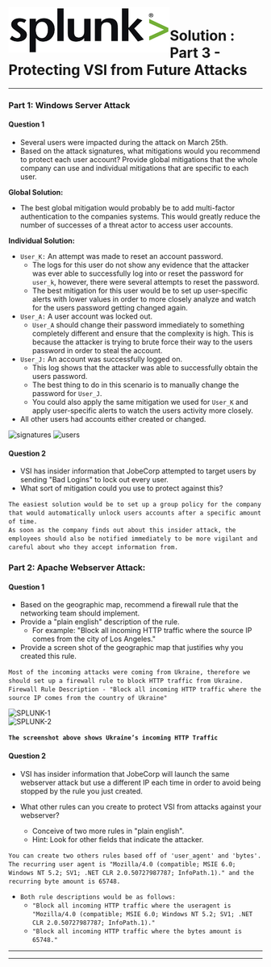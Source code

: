 <img align="left" width="320" height="90" src="https://github.com/Diablo5G/UTA-CYBER-2021-ASSIGNMENT/blob/Master/Defensive%20Security%20Unit/19-Protecting%20VSI%20from%20Future%20Attacks/Images/Splunk_logo.png">

# Solution : Part 3 - Protecting VSI from Future Attacks 

---

### Part 1: Windows Server Attack
 
#### Question 1
- Several users were impacted during the attack on March 25th.
- Based on the attack signatures, what mitigations would you recommend to protect each user account? Provide global mitigations that the whole company can use and individual mitigations that are specific to each user.

**Global Solution:**

 - The best global mitigation would probably be to add multi-factor authentication to the companies systems. This would greatly reduce the number of successes of a threat actor to access user accounts.

**Individual Solution:**

 - `User_K:` An attempt was made to reset an account password.
   - The logs for this user do not show any evidence that the attacker was ever able to successfully log into or reset the password for `user_k`, however, there were several attempts to reset the password.  
   - The best mitigation for this user would be to set up user-specific alerts with lower values in order to more closely analyze and watch for the users password getting changed again.  
 - `User_A:` A user account was locked out.  
   - `User_A` should change their password immediately to something completely different and ensure that the complexity is high. This is because the attacker is trying to brute force their way to the users password in order to steal the account. 
 - `User_J:` An account was successfully logged on.  
   - This log shows that the attacker was able to successfully obtain the users password.
   - The best thing to do in this scenario is to manually change the password for `User_J`.  
   - You could also apply the same mitigation we used for `User_K` and apply user-specific alerts to watch the users activity more closely.  
 - All other users had accounts either created or changed.  

![signatures](/Images/Attack_Logs/P2-1_Dashboard_Signatures_attacks_logd.PNG)
![users](/Images/Attack_Logs/P2-1_Dashboard_Users_attacks_logd.PNG)


#### Question 2
- VSI has insider information that JobeCorp attempted to target users by sending "Bad Logins" to lock out every user.
- What sort of mitigation could you use to protect against this?

`The easiest solution would be to set up a group policy for the company that would automatically unlock users accounts after a specific amount of time.`  
`As soon as the company finds out about this insider attack, the employees should also be notified immediately to be more vigilant and careful about who they accept information from.`

### Part 2: Apache Webserver Attack:

#### Question 1
- Based on the geographic map, recommend a firewall rule that the networking team should implement.
- Provide a "plain english" description of the rule.
  - For example: "Block all incoming HTTP traffic where the source IP comes from the city of Los Angeles."
- Provide a screen shot of the geographic map that justifies why you created this rule. 

`Most of the incoming attacks were coming from Ukraine, therefore we should set up a firewall rule to block HTTP traffic from Ukraine.`    
`Firewall Rule Description - "Block all incoming HTTP traffic where the source IP comes from the country of Ukraine"`  

![SPLUNK-1](/Images/HomeWork/Splunk_attacks-1-Countries.PNG)  
![SPLUNK-2](/Images/HomeWork/Splunk_attacks-2-Countries.PNG)  

**`The screenshot above shows Ukraine’s incoming HTTP Traffic`**


#### Question 2

- VSI has insider information that JobeCorp will launch the same webserver attack but use a different IP each time in order to avoid being stopped by the rule you just created.

- What other rules can you create to protect VSI from attacks against your webserver?
  - Conceive of two more rules in "plain english". 
  - Hint: Look for other fields that indicate the attacker.

`You can create two others rules based off of 'user_agent' and 'bytes'. The recurring user agent is "Mozilla/4.0 (compatible; MSIE 6.0; Windows NT 5.2; SV1; .NET CLR 2.0.50727987787; InfoPath.1)." and the recurring byte amount is 65748.`  
 * `Both rule descriptions would be as follows:`  
   * `"Block all incoming HTTP traffic where the useragent is "Mozilla/4.0 (compatible; MSIE 6.0; Windows NT 5.2; SV1; .NET CLR 2.0.50727987787; InfoPath.1)."`  
   * `"Block all incoming HTTP traffic where the bytes amount is 65748."`


---
---
